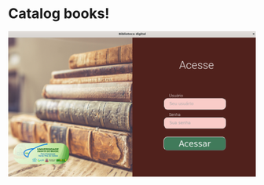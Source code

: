 # Catalog books!

![cadastro](https://github.com/Lucdro/BibliotecaDigital/blob/release/bd_login.png)
